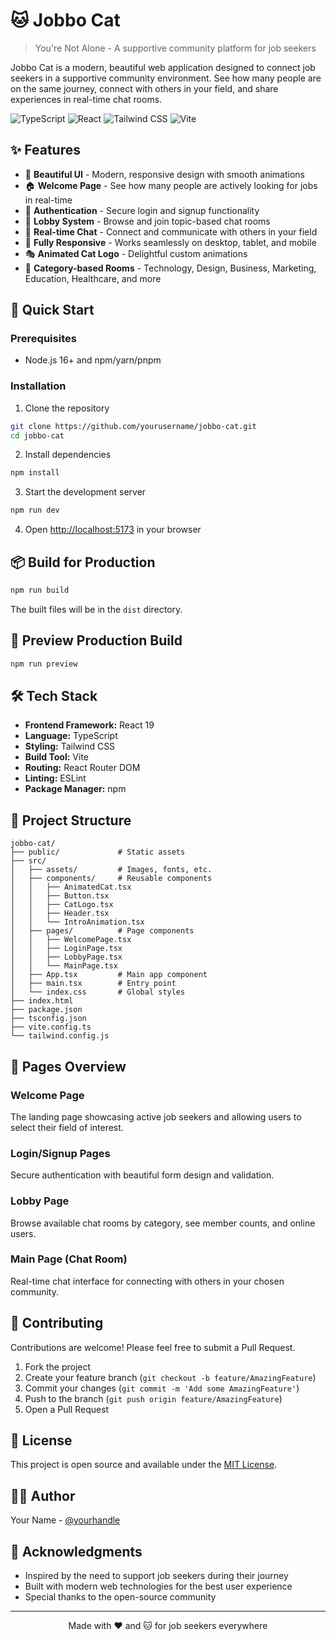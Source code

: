# 🐱 Jobbo Cat

> You're Not Alone - A supportive community platform for job seekers

Jobbo Cat is a modern, beautiful web application designed to connect job seekers in a supportive community environment. See how many people are on the same journey, connect with others in your field, and share experiences in real-time chat rooms.

![TypeScript](https://img.shields.io/badge/TypeScript-007ACC?style=for-the-badge&logo=typescript&logoColor=white)
![React](https://img.shields.io/badge/React-20232A?style=for-the-badge&logo=react&logoColor=61DAFB)
![Tailwind CSS](https://img.shields.io/badge/Tailwind_CSS-38B2AC?style=for-the-badge&logo=tailwind-css&logoColor=white)
![Vite](https://img.shields.io/badge/Vite-646CFF?style=for-the-badge&logo=vite&logoColor=white)

## ✨ Features

- 🎨 **Beautiful UI** - Modern, responsive design with smooth animations
- 🏠 **Welcome Page** - See how many people are actively looking for jobs in real-time
- 🔐 **Authentication** - Secure login and signup functionality
- 🚪 **Lobby System** - Browse and join topic-based chat rooms
- 💬 **Real-time Chat** - Connect and communicate with others in your field
- 📱 **Fully Responsive** - Works seamlessly on desktop, tablet, and mobile
- 🎭 **Animated Cat Logo** - Delightful custom animations
- 🌈 **Category-based Rooms** - Technology, Design, Business, Marketing, Education, Healthcare, and more

## 🚀 Quick Start

### Prerequisites

- Node.js 16+ and npm/yarn/pnpm

### Installation

1. Clone the repository
```bash
git clone https://github.com/yourusername/jobbo-cat.git
cd jobbo-cat
```

2. Install dependencies
```bash
npm install
```

3. Start the development server
```bash
npm run dev
```

4. Open [http://localhost:5173](http://localhost:5173) in your browser

## 📦 Build for Production

```bash
npm run build
```

The built files will be in the `dist` directory.

## 🧪 Preview Production Build

```bash
npm run preview
```

## 🛠️ Tech Stack

- **Frontend Framework:** React 19
- **Language:** TypeScript
- **Styling:** Tailwind CSS
- **Build Tool:** Vite
- **Routing:** React Router DOM
- **Linting:** ESLint
- **Package Manager:** npm

## 📁 Project Structure

```
jobbo-cat/
├── public/             # Static assets
├── src/
│   ├── assets/         # Images, fonts, etc.
│   ├── components/     # Reusable components
│   │   ├── AnimatedCat.tsx
│   │   ├── Button.tsx
│   │   ├── CatLogo.tsx
│   │   ├── Header.tsx
│   │   └── IntroAnimation.tsx
│   ├── pages/          # Page components
│   │   ├── WelcomePage.tsx
│   │   ├── LoginPage.tsx
│   │   ├── LobbyPage.tsx
│   │   └── MainPage.tsx
│   ├── App.tsx         # Main app component
│   ├── main.tsx        # Entry point
│   └── index.css       # Global styles
├── index.html
├── package.json
├── tsconfig.json
├── vite.config.ts
└── tailwind.config.js
```

## 🎨 Pages Overview

### Welcome Page
The landing page showcasing active job seekers and allowing users to select their field of interest.

### Login/Signup Pages
Secure authentication with beautiful form design and validation.

### Lobby Page
Browse available chat rooms by category, see member counts, and online users.

### Main Page (Chat Room)
Real-time chat interface for connecting with others in your chosen community.

## 🤝 Contributing

Contributions are welcome! Please feel free to submit a Pull Request.

1. Fork the project
2. Create your feature branch (`git checkout -b feature/AmazingFeature`)
3. Commit your changes (`git commit -m 'Add some AmazingFeature'`)
4. Push to the branch (`git push origin feature/AmazingFeature`)
5. Open a Pull Request

## 📝 License

This project is open source and available under the [MIT License](LICENSE).

## 👨‍💻 Author

Your Name - [@yourhandle](https://github.com/yourusername)

## 🙏 Acknowledgments

- Inspired by the need to support job seekers during their journey
- Built with modern web technologies for the best user experience
- Special thanks to the open-source community

---

<div align="center">
Made with ❤️ and 🐱 for job seekers everywhere
</div>